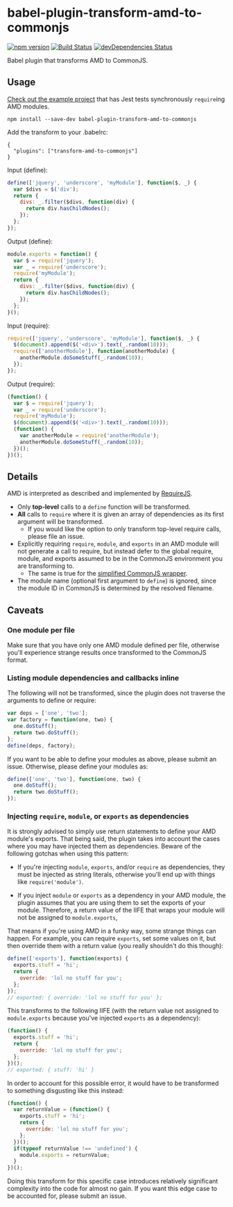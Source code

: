 # babel-plugin-transform-amd-to-commonjs

[![npm version](https://badge.fury.io/js/babel-plugin-transform-amd-to-commonjs.svg)](https://badge.fury.io/js/babel-plugin-transform-amd-to-commonjs)
[![Build Status](https://travis-ci.org/msrose/babel-plugin-transform-amd-to-commonjs.svg?branch=master)](https://travis-ci.org/msrose/babel-plugin-transform-amd-to-commonjs)
[![devDependencies Status](https://david-dm.org/msrose/babel-plugin-transform-amd-to-commonjs/dev-status.svg)](https://david-dm.org/msrose/babel-plugin-transform-amd-to-commonjs?type=dev)

Babel plugin that transforms AMD to CommonJS.

## Usage

[Check out the example project](https://github.com/msrose/transform-amd-to-commonjs-example) that has Jest tests synchronously `require`ing AMD modules.

```
npm install --save-dev babel-plugin-transform-amd-to-commonjs
```

Add the transform to your .babelrc:

```
{
  "plugins": ["transform-amd-to-commonjs"]
}
```

Input (define):

```javascript
define(['jquery', 'underscore', 'myModule'], function($, _) {
  var $divs = $('div');
  return {
    divs: _.filter($divs, function(div) {
      return div.hasChildNodes();
    });
  };
});
```

Output (define):

```javascript
module.exports = function() {
  var $ = require('jquery');
  var _ = require('underscore');
  require('myModule');
  return {
    divs: _.filter($divs, function(div) {
      return div.hasChildNodes();
    });
  };
}();
```

Input (require):

```javascript
require(['jquery', 'underscore', 'myModule'], function($, _) {
  $(document).append($('<div>').text(_.random(10)));
  require(['anotherModule'], function(anotherModule) {
    anotherModule.doSomeStuff(_.random(10));
  });
});
```

Output (require):

```javascript
(function() {
  var $ = require('jquery');
  var _ = require('underscore');
  require('myModule');
  $(document).append($('<div>').text(_.random(10)));
  (function() {
    var anotherModule = require('anotherModule');
    anotherModule.doSomeStuff(_.random(10));
  })();
})();
```

## Details

AMD is interpreted as described and implemented by [RequireJS](http://requirejs.org/).

- Only **top-level** calls to a `define` function will be transformed.
- **All** calls to `require` where it is given an array of dependencies as its first argument will be transformed.
  - If you would like the option to only transform top-level require calls, please file an issue.
- Explicitly requiring `require`, `module`, and `exports` in an AMD module will not generate a call to require, but instead defer to the global require, module, and exports assumed to be in the CommonJS environment you are transforming to.
  - The same is true for the [simplified CommonJS wrapper](http://requirejs.org/docs/api.html#cjsmodule).
- The module name (optional first argument to `define`) is ignored, since the module ID in CommonJS is determined by the resolved filename.

## Caveats

### One module per file

Make sure that you have only one AMD module defined per file, otherwise you'll experience strange results once transformed to the CommonJS format.

### Listing module dependencies and callbacks inline

The following will not be transformed, since the plugin does not traverse the arguments to define or require:

```javascript
var deps = ['one', 'two'];
var factory = function(one, two) {
  one.doStuff();
  return two.doStuff();
};
define(deps, factory);
```

If you want to be able to define your modules as above, please submit an issue. Otherwise, please define your modules as:

```javascript
define(['one', 'two'], function(one, two) {
  one.doStuff();
  return two.doStuff();
});
```

### Injecting `require`, `module`, or `exports` as dependencies

It is strongly advised to simply use return statements to define your AMD module's exports. That being said, the plugin takes into account the cases where
you may have injected them as dependencies. Beware of the following gotchas when using this pattern:

- If you're injecting `module`, `exports`, and/or `require` as dependencies, they must be injected as string literals,
otherwise you'll end up with things like `require('module')`.

- If you inject `module` or `exports` as a dependency in your AMD module, the plugin assumes that you are using them to set the exports of your module.
Therefore, a return value of the IIFE that wraps your module will not be assigned to `module.exports`,

That means if you're using AMD in a funky way, some strange things can happen.
For example, you can require `exports`, set some values on it, but then override them with a return value (you really shouldn't do this though):

```javascript
define(['exports'], function(exports) {
  exports.stuff = 'hi';
  return {
    override: 'lol no stuff for you';
  };
});
// exported: { override: 'lol no stuff for you' };
```

This transforms to the following IIFE (with the return value not assigned to `module.exports` because you've injected `exports` as a dependency):

```javascript
(function() {
  exports.stuff = 'hi';
  return {
    override: 'lol no stuff for you';
  };
})();
// exported: { stuff: 'hi' }
```

In order to account for this possible error, it would have to be transformed to something disgusting like this instead:

```javascript
(function() {
  var returnValue = (function() {
    exports.stuff = 'hi';
    return {
      override: 'lol no stuff for you';
    };
  })();
  if(typeof returnValue !== 'undefined') {
    module.exports = returnValue;
  }
})();
```

Doing this transform for this specific case introduces relatively significant complexity into the code for almost no gain.
If you want this edge case to be accounted for, please submit an issue.
